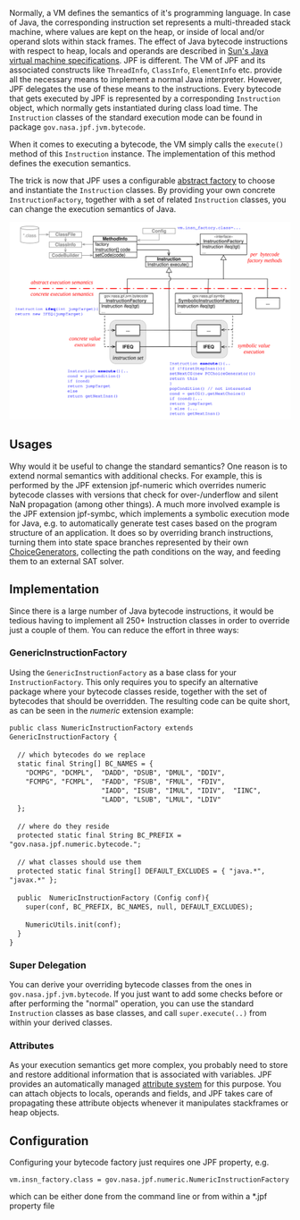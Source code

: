 Normally, a VM defines the semantics of it's programming language. In case of Java, the corresponding instruction set represents a multi-threaded stack machine, where values are kept on the heap, or inside of local and/or operand slots within stack frames. The effect of Java bytecode instructions with respect to heap, locals and operands are described in [Sun's Java virtual machine specifications](http://java.sun.com/docs/books/jvms/second_edition/html/VMSpecTOC.doc.html/).
JPF is different. The VM of JPF and its associated constructs like `ThreadInfo`, `ClassInfo`, `ElementInfo` etc. provide all the necessary means to implement a normal Java interpreter. However, JPF delegates the use of these means to the instructions. Every bytecode that gets executed by JPF is represented by a corresponding `Instruction` object, which normally gets instantiated during class load time. The `Instruction` classes of the standard execution mode can be found in package `gov.nasa.jpf.jvm.bytecode`.

When it comes to executing a bytecode, the VM simply calls the `execute()` method of this `Instruction` instance. The implementation of this method defines the execution semantics.

The trick is now that JPF uses a configurable [abstract factory](http://en.wikipedia.org/wiki/Abstract_factory_pattern) to choose and instantiate the `Instruction` classes. By providing your own concrete `InstructionFactory`, together with a set of related `Instruction` classes, you can change the execution semantics of Java.

![Figure: Bytecode Factories](https://raw.githubusercontent.com/javapathfinder/jpf-core/refs/heads/master/docs/graphics/bc-factory.svg)

## Usages ##

Why would it be useful to change the standard semantics? One reason is to extend normal semantics with additional checks. For example, this is performed by the JPF extension jpf-numeric which overrides numeric bytecode classes with versions that check for over-/underflow and silent NaN propagation (among other things). A much more involved example is the JPF extension jpf-symbc, which implements a symbolic execution mode for Java, e.g. to automatically generate test cases based on the program structure of an application. It does so by overriding branch instructions, turning them into state space branches represented by their own [ChoiceGenerators](../devel/ChoiceGenerators.md), collecting the path conditions on the way, and feeding them to an external SAT solver.

## Implementation ##

Since there is a large number of Java bytecode instructions, it would be tedious having to implement all 250+ Instruction classes in order to override just a couple of them. You can reduce the effort in three ways:


### GenericInstructionFactory ###


Using the `GenericInstructionFactory` as a base class for your `InstructionFactory`. This only requires you to specify an alternative package where your bytecode classes reside, together with the set of bytecodes that should be overridden. The resulting code can be quite short, as can be seen in the *numeric* extension example:

~~~~~~~~ {.java}
public class NumericInstructionFactory extends GenericInstructionFactory {
 
  // which bytecodes do we replace
  static final String[] BC_NAMES = {
    "DCMPG", "DCMPL",  "DADD", "DSUB", "DMUL", "DDIV",
    "FCMPG", "FCMPL",  "FADD", "FSUB", "FMUL", "FDIV",
                       "IADD", "ISUB", "IMUL", "IDIV",  "IINC", 
                       "LADD", "LSUB", "LMUL", "LDIV"   
  };
  
  // where do they reside
  protected static final String BC_PREFIX = "gov.nasa.jpf.numeric.bytecode.";
  
  // what classes should use them
  protected static final String[] DEFAULT_EXCLUDES = { "java.*", "javax.*" };
  
  public  NumericInstructionFactory (Config conf){    
    super(conf, BC_PREFIX, BC_NAMES, null, DEFAULT_EXCLUDES);
    
    NumericUtils.init(conf);
  }
}
~~~~~~~~


### Super Delegation ###

You can derive your overriding bytecode classes from the ones in `gov.nasa.jpf.jvm.bytecode`. If you just want to add some checks before or after performing the "normal" operation, you can use the standard `Instruction` classes as base classes, and call `super.execute(..)` from within your derived classes. 


### Attributes ###

As your execution semantics get more complex, you probably need to store and restore additional information that is associated with variables. JPF provides an automatically managed [attribute system](../devel/Slot-and-field-attributes.md) for this purpose. You can attach objects to locals, operands and fields, and JPF takes care of propagating these attribute objects whenever it manipulates stackframes or heap objects.


## Configuration ##


Configuring your bytecode factory just requires one JPF property, e.g.

~~~~~~~~ {.bash}
vm.insn_factory.class = gov.nasa.jpf.numeric.NumericInstructionFactory
~~~~~~~~

which can be either done from the command line or from within a *.jpf property file

